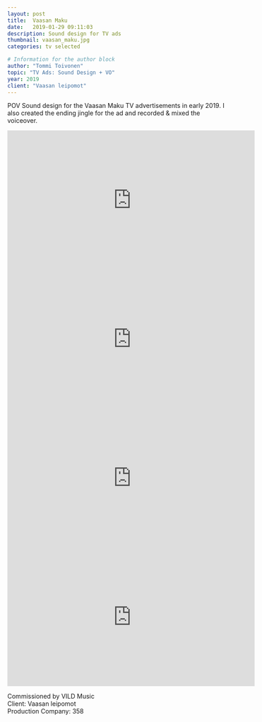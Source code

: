 ```yaml
---
layout: post
title:  Vaasan Maku
date:   2019-01-29 09:11:03
description: Sound design for TV ads
thumbnail: vaasan_maku.jpg
categories: tv selected

# Information for the author block
author: "Tommi Toivonen"
topic: "TV Ads: Sound Design + VO"
year: 2019
client: "Vaasan leipomot"
---
```


POV Sound design for the Vaasan Maku TV advertisements in early 2019. I also created the ending jingle for the ad and recorded & mixed the voiceover. 

<div class="resp-container">
<iframe class="resp-iframe" width="560" height="315" src="https://www.youtube.com/embed/O4qmOttj8Oo" frameborder="0" allow="accelerometer; autoplay; encrypted-media; gyroscope; picture-in-picture" allowfullscreen></iframe>
</div>

<div class="resp-container">
<iframe class="resp-iframe" width="560" height="315" src="https://www.youtube.com/embed/2gDptqHW1Sw" frameborder="0" allow="accelerometer; autoplay; encrypted-media; gyroscope; picture-in-picture" allowfullscreen></iframe>
</div>

<div class="resp-container">
<iframe class="resp-iframe" width="560" height="315" src="https://www.youtube.com/embed/8JW2HyQcO6k" frameborder="0" allow="accelerometer; autoplay; encrypted-media; gyroscope; picture-in-picture" allowfullscreen></iframe>
</div>

<div class="resp-container">
<iframe class="resp-iframe" width="560" height="315" src="https://www.youtube.com/embed/LGrxT9mlaJ0" frameborder="0" allow="accelerometer; autoplay; encrypted-media; gyroscope; picture-in-picture" allowfullscreen></iframe>
</div>

Commissioned by VILD Music  
Client: Vaasan leipomot  
Production Company: 358
